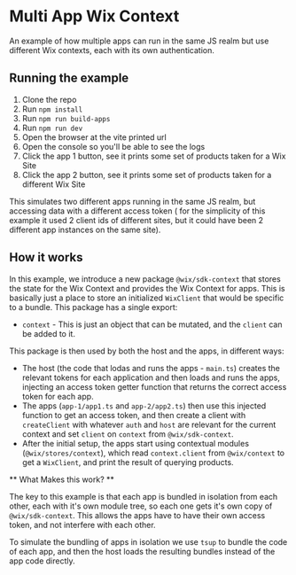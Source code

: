 # Multi App Wix Context

An example of how multiple apps can run in the same JS realm but use different Wix contexts, each with its own authentication.

## Running the example

1. Clone the repo
2. Run `npm install`
3. Run `npm run build-apps`
4. Run `npm run dev`
5. Open the browser at the vite printed url
6. Open the console so you'll be able to see the logs
7. Click the app 1 button, see it prints some set of products taken for a Wix Site
8. Click the app 2 button, see it prints some set of products taken for a different Wix Site

This simulates two different apps running in the same JS realm, but accessing data with a different access token 
( for the simplicity of this example it used 2 client ids of different sites, but it could have been 2 different app instances on the same site).

## How it works

In this example, we introduce a new package `@wix/sdk-context` that stores the state for the Wix Context and provides the Wix Context for apps. This is basically just a place to store an initialized `WixClient` that would be specific to a bundle. 
This package has a single export:
* `context` - This is just an object that can be mutated, and the `client` can be added to it.

This package is then used by both the host and the apps, in different ways:

* The host (the code that lodas and runs the apps - `main.ts`) creates the relevant tokens for each application and then loads and runs the apps, injecting an access token getter function that returns the correct access token for each app.
* The apps (`app-1/app1.ts` and `app-2/app2.ts`) then use this injected function to get an access token, and then create a client with `createClient` with whatever `auth` and `host` are relevant for the current context and set `client` on `context` from `@wix/sdk-context`.
* After the initial setup, the apps start using contextual modules (`@wix/stores/context`), which read `context.client` from `@wix/context` to get a `WixClient`, and print the result of querying products.
  
** What Makes this work? **

The key to this example is that each app is bundled in isolation from each other, each with it's own module tree, so each one gets it's own copy of `@wix/sdk-context`. This allows the apps have to have their own access token, and not interfere with each other.

To simulate the bundling of apps in isolation we use `tsup` to bundle the code of each app, and then the host loads the resulting bundles instead of the app code directly.
    
